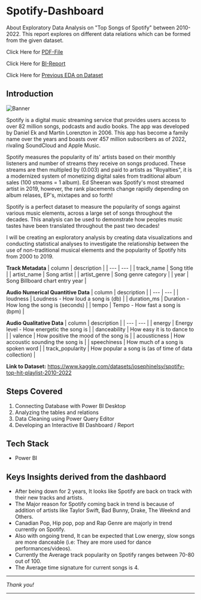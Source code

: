 # Spotify-Dashboard
About Exploratory Data Analysis on "Top Songs of Spotify" between 2010-2022. This report explores on different data relations which can be formed from the given dataset.

Click Here for [PDF-File](https://github.com/Syed-Sarfaraz-Ahmed/Spotify-Dashboard/blob/main/Spotify-Viz-PDF.pdf) 

Click Here for [BI-Report](https://github.com/Syed-Sarfaraz-Ahmed/Spotify-Dashboard/blob/main/Spotify-Viz.pbix)

Click Here for [Previous EDA on Dataset](https://github.com/Syed-Sarfaraz-Ahmed/Spotify-Data-Analysis)


## Introduction

![Banner](https://logosmarcas.net/wp-content/uploads/2020/09/Spotify-Emblema.png)

Spotify is a digital music streaming service that provides users access to over 82 million songs, podcasts and audio books. The app was developed by Daniel Ek and Martin Lorenzton in 2006. This app has become a family name over the years and boasts over 457 million subscribers as of 2022, rivaling SoundCloud and Apple Music. 

Spotify measures the popularity of its' artists based on their monthly listeners and number of streams they receive on songs produced. These streams are then multipled by (0.003) and paid to artists as "Royalties", it is a modernized system of monetizing digital sales from traditional album sales (100 streams = 1 album). Ed Sheeran was Spotify's most streamed artist in 2019, however, the rank placements change rapidly depending on album relases, EP's, mixtapes and so forth!

Spotify is a perfect dataset to measure the popularity of songs against various music elements, across a large set of songs throughout the decades. This analysis can be used to demonstrate how peoples music tastes have been translated throughout the past two decades!

I will be creating an exploratory analysis by creating data visualizations and conducting statistical analyses to investigate the relationship between the use of non-traditional musical elements and the popularity of Spotify hits from 2000 to 2019.

**Track Metadata**
| column | description |
| --- | --- |
| track_name | Song title |
| artist_name | Song artist |
| artist_genre | Song genre category |
| year | Song Billboard chart entry year |

**Audio Numerical Quantitive Data**
| column | description |
| --- | --- |
| loudness | Loudness - How loud a song is (db) |
| duration_ms | Duration - How long the song is (seconds) |
| tempo | Tempo - How fast a song is (bpm) |

**Audio Qualitative Data**
| column | description |
| --- | --- |
| energy | Energy level - How energetic the song is |
| danceability | How easy it is to dance to |
| valence | How positive the mood of the song is |
| acousticness | How accoustic sounding the song is |
| speechiness | How much of a song is spoken word |
| track_popularity |  How popular a song is (as of time of data collection) |

**Link to Dataset:** https://www.kaggle.com/datasets/josephinelsy/spotify-top-hit-playlist-2010-2022


## Steps Covered

1. Connecting Database with Power BI Desktop
2. Analyzing the tables and relations
3. Data Cleaning using Power Query Editor
4. Developing an Interactive BI Dashboard / Report

## Tech Stack

- Power BI

## Keys Insights derived from the dashbaord

- After being down for 2 years, It looks like Spotify are back on track with their new tracks and artists.
- The Major reason for Spotify coming back in trend is because of addition of artists like Taylor Swift, Bad Bunny, Drake, The Weeknd and Others.
- Canadian Pop, Hip pop, pop and Rap Genre are majorly in trend currently on Spotify. 
- Also with ongoing trend, It can be expected that Low energy, slow songs are more danceable (i.e: They are more used for dance performances/videos).
- Currently the Average track popularity on Spotify ranges between 70-80 out of 100.
- The Average time signature for current songs is 4.

***
*Thank you!*
***
